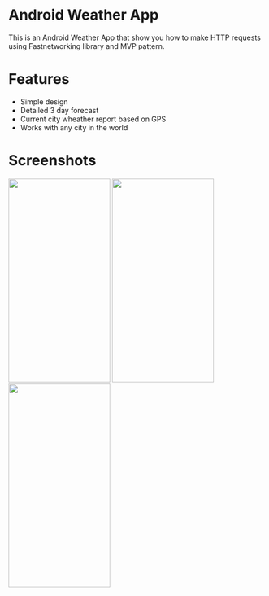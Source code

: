# Android Weather App
This is an Android Weather App that show you how to make HTTP requests using Fastnetworking library and MVP pattern.


# Features
- Simple design
- Detailed 3 day forecast
- Current city wheather report based on GPS 
- Works with any city in the world

# Screenshots
<p float="left">
<img src="http://www.mediafire.com/convkey/e8fd/npv8n2twk15vdkdzg.jpg?size_id=b" width="200" height="400" />
     <img src="http://www.mediafire.com/convkey/e8fd/npv8n2twk15vdkdzg.jpg?size_id=b" width="200" height="400" />
     <img src="http://www.mediafire.com/convkey/00b1/le68u2zrlgc6jm2zg.jpg?size_id=b" width="200" height="400" />   
</p>
